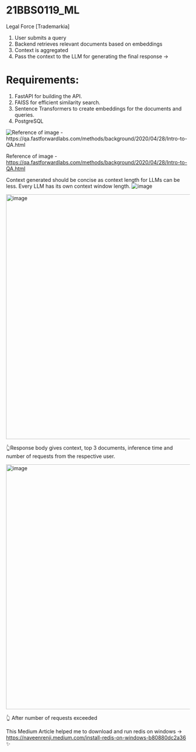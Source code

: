 # 21BBS0119_ML
Legal Force [Trademarkia] 

1. User submits a query
2. Backend retrieves relevant documents based on embeddings 
3. Context is aggregated 
4. Pass the context to the LLM for generating the final response →


# Requirements:
1. FastAPI for building the API.
2. FAISS for efficient similarity search.
3. Sentence Transformers to create embeddings for the documents and queries.
4. PostgreSQL

![Reference of image - https://qa.fastforwardlabs.com/methods/background/2020/04/28/Intro-to-QA.html
](<img width="517" alt="image" src="https://github.com/user-attachments/assets/ac8b1a0f-1b29-4e9b-8ac5-350c610d2ad6">)

Reference of image - https://qa.fastforwardlabs.com/methods/background/2020/04/28/Intro-to-QA.html

Context generated should be concise as context length for LLMs can be less. Every LLM has its own context window length. 
![image](https://github.com/user-attachments/assets/1dae3cf2-8119-4a8f-978a-7d7b984808c3)

<img width="670" alt="image" src="https://github.com/user-attachments/assets/e080f52f-c9e0-4f03-9bcd-487823d81e31">

👆Response body gives context, top 3 documents, inference time and number of requests from the respective user.

<img width="670" alt="image" src="https://github.com/user-attachments/assets/d8adaba2-a0bd-4b80-9d74-6b8456b1ab7a">

👆 After number of requests exceeded 



This Medium Article helped me to download and run redis on windows -> https://naveenrenji.medium.com/install-redis-on-windows-b80880dc2a36 ✨
